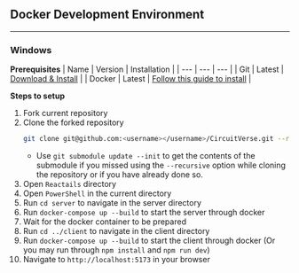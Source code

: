 ## Docker Development Environment

---

### Windows
**Prerequisites**
|  Name | Version | Installation |
| --- | --- | --- |
| Git | Latest | [Download & Install](https://git-scm.com/downloads) |
| Docker | Latest | [Follow this guide to install](https://docs.docker.com/desktop/install/windows-install/) |

**Steps to setup**
1. Fork current repository
2. Clone the forked repository
    ```bash
    git clone git@github.com:<username></username>/CircuitVerse.git --recursive
    ```
    - Use `git submodule update --init` to get the contents of the submodule if you missed using the `--recursive` option while cloning the repository or if you have already done so.
3. Open `Reactails` directory
4. Open `PowerShell` in the current directory
5. Run `cd server` to navigate in the server directory
6. Run `docker-compose up --build` to start the server through docker
7. Wait for the docker container to be prepared
8. Run `cd ../client` to navigate in the client directory
9. Run `docker-compose up --build` to start the client through docker
   (Or you may run through `npm install` and `npm run dev`)
10. Navigate to `http://localhost:5173` in your browser